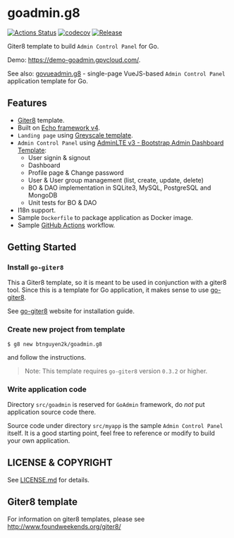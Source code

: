# goadmin.g8

[![Actions Status](https://github.com/btnguyen2k/goadmin.g8/workflows/myapp/badge.svg)](https://github.com/btnguyen2k/goadmin.g8/actions)
[![codecov](https://codecov.io/gh/btnguyen2k/goadmin.g8/branch/master/graph/badge.svg?token=HVAP5A0R2Z)](https://codecov.io/gh/btnguyen2k/goadmin.g8)
[![Release](https://img.shields.io/github/release/btnguyen2k/goadmin.g8.svg?style=flat-square)](RELEASE-NOTES.md)

Giter8 template to build `Admin Control Panel` for Go.

Demo: https://demo-goadmin.gpvcloud.com/.

See also: [govueadmin.g8](https://github.com/btnguyen2k/govueadmin.g8) - single-page VueJS-based `Admin Control Panel` application template for Go.

## Features

- [Giter8](https://github.com/btnguyen2k/go-giter8) template.
- Built on [Echo framework v4](https://echo.labstack.com).
- `Landing page` using [Greyscale template](https://startbootstrap.com/theme/grayscale).
- `Admin Control Panel` using [AdminLTE v3 - Bootstrap Admin Dashboard Template](https://adminlte.io):
  - User signin & signout
  - Dashboard
  - Profile page & Change password
  - User & User group management (list, create, update, delete)
  - BO & DAO implementation in SQLite3, MySQL, PostgreSQL and MongoDB
  - Unit tests for BO & DAO
- I18n support.
- Sample `Dockerfile` to package application as Docker image.
- Sample [GitHub Actions](https://docs.github.com/actions) workflow.


## Getting Started

### Install `go-giter8`

This a Giter8 template, so it is meant to be used in conjunction with a giter8 tool.
Since this is a template for Go application, it makes sense to use [go-giter8](https://github.com/btnguyen2k/go-giter8).

See [go-giter8](https://github.com/btnguyen2k/go-giter8) website for installation guide.

### Create new project from template

```
$ g8 new btnguyen2k/goadmin.g8
```

and follow the instructions.

> Note: This template requires `go-giter8` version `0.3.2` or higher.

### Write application code

Directory `src/goadmin` is reserved for `GoAdmin` framework, do _not_ put application source code there.

Source code under directory `src/myapp` is the sample `Admin Control Panel` itself.
It is a good starting point, feel free to reference or modify to build your own application.


## LICENSE & COPYRIGHT

See [LICENSE.md](LICENSE.md) for details.


## Giter8 template

For information on giter8 templates, please see http://www.foundweekends.org/giter8/
